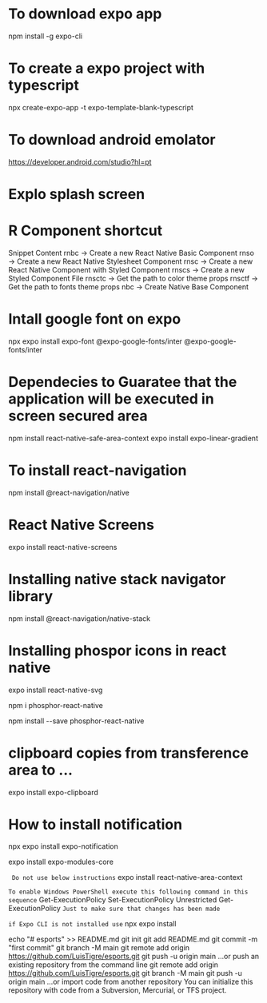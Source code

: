 # To download expo app

npm install -g expo-cli

# To create a expo project with typescript

npx create-expo-app -t expo-template-blank-typescript

# To download android emolator

https://developer.android.com/studio?hl=pt

# Explo splash screen

# R Component shortcut

Snippet Content
rnbc → Create a new React Native Basic Component
rnso → Create a new React Native Stylesheet Component
rnsc → Create a new React Native Component with Styled Component
rnscs → Create a new Styled Component File
rnsctc → Get the path to color theme props
rnsctf → Get the path to fonts theme props
nbc → Create Native Base Component

# Intall google font on expo

npx expo install expo-font @expo-google-fonts/inter
@expo-google-fonts/inter

# Dependecies to Guaratee that the application will be executed in screen secured area

npm install react-native-safe-area-context
expo install expo-linear-gradient

# To install react-navigation

npm install @react-navigation/native

# React Native Screens

expo install react-native-screens

# Installing native stack navigator library

npm install @react-navigation/native-stack

# Installing phospor icons in react native

expo install react-native-svg

npm i phosphor-react-native

npm install --save phosphor-react-native

# clipboard copies from transference area to ...

expo install expo-clipboard

# How to install notification

npx expo install expo-notification

expo install expo-modules-core

` Do not use below instructions`
expo install react-native-area-context

`To enable Windows PowerShell execute this following command in this sequence`
Get-ExecutionPolicy
Set-ExecutionPolicy Unrestricted
Get-ExecutionPolicy `Just to make sure that changes has been made`

`if Expo CLI is not installed use`
npx expo install

echo "# esports" >> README.md
git init
git add README.md
git commit -m "first commit"
git branch -M main
git remote add origin https://github.com/LuisTigre/esports.git
git push -u origin main
…or push an existing repository from the command line
git remote add origin https://github.com/LuisTigre/esports.git
git branch -M main
git push -u origin main
…or import code from another repository
You can initialize this repository with code from a Subversion, Mercurial, or TFS project.
